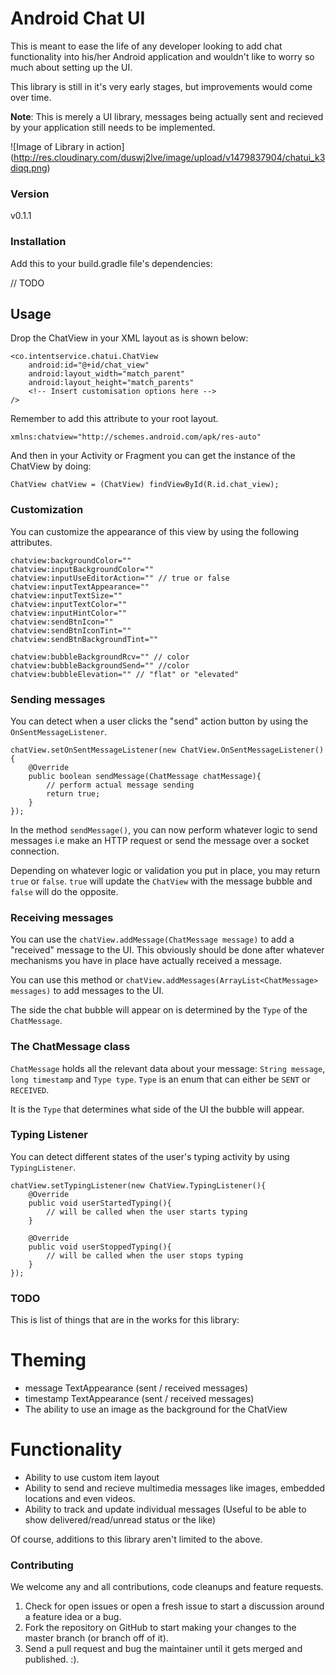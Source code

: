 # Android Chat UI

This is meant to ease the life of any developer looking to add chat functionality into his/her Android application and wouldn't like to worry so much about setting up the UI.

This library is still in it's very early stages, but improvements would come over time.

**Note**: This is merely a UI library, messages being actually sent and recieved by your application still needs to be implemented.

![Image of Library in action] (http://res.cloudinary.com/duswj2lve/image/upload/v1479837904/chatui_k3diqq.png)

### Version
v0.1.1

### Installation

Add this to your build.gradle file's dependencies:

// TODO

## Usage
Drop the ChatView in your XML layout as is shown below:

```
<co.intentservice.chatui.ChatView
	android:id="@+id/chat_view"
	android:layout_width="match_parent"
	android:layout_height="match_parents"
	<!-- Insert customisation options here -->
/>
```

Remember to add this attribute to your root layout.

```
xmlns:chatview="http://schemes.android.com/apk/res-auto"
```

And then in your Activity or Fragment you can get the instance of the ChatView by doing:

```
ChatView chatView = (ChatView) findViewById(R.id.chat_view);
```

### Customization

You can customize the appearance of this view by using the following attributes.

```
chatview:backgroundColor=""
chatview:inputBackgroundColor=""
chatview:inputUseEditorAction="" // true or false
chatview:inputTextAppearance=""
chatview:inputTextSize=""
chatview:inputTextColor=""
chatview:inputHintColor=""
chatview:sendBtnIcon="" 
chatview:sendBtnIconTint=""
chatview:sendBtnBackgroundTint=""

chatview:bubbleBackgroundRcv="" // color
chatview:bubbleBackgroundSend="" //color
chatview:bubbleElevation="" // "flat" or "elevated"

```

### Sending messages

You can detect when a user clicks the "send" action button by using the `OnSentMessageListener`.

```
chatView.setOnSentMessageListener(new ChatView.OnSentMessageListener(){
	@Override
	public boolean sendMessage(ChatMessage chatMessage){
		// perform actual message sending 
		return true;
	}
});
```


In the method `sendMessage()`, you can now perform whatever logic  to send messages i.e make an HTTP request or send the message over a socket connection. 

Depending on whatever logic or validation you put in place, you may return `true` or `false`. `true` will update the `ChatView` with the message bubble and `false` will do the opposite.

### Receiving messages

You can use the `chatView.addMessage(ChatMessage message)` to add a "received" message to the UI. This obviously should be done after whatever mechanisms you have in place have actually received a message. 

You can use this method or `chatView.addMessages(ArrayList<ChatMessage> messages)` to add messages to the UI. 

The side the chat bubble will appear on is determined by the `Type` of the `ChatMessage`.

### The ChatMessage class

`ChatMessage` holds all the relevant data about your message: `String message`, `long timestamp` and `Type type`. `Type` is an enum that can either be `SENT` or `RECEIVED`.

It is the `Type` that determines what side of the UI the bubble will appear.

### Typing Listener

You can detect different states of the user's typing activity by using `TypingListener`.

```
chatView.setTypingListener(new ChatView.TypingListener(){
	@Override
	public void userStartedTyping(){
		// will be called when the user starts typing
	}
	
	@Override
	public void userStoppedTyping(){
		// will be called when the user stops typing
	}
});
```

### TODO
This is list of things that are in the works for this library:

# Theming
- message TextAppearance (sent / received messages)
- timestamp TextAppearance (sent / received messages)
- The ability to use an image as the background for the ChatView

# Functionality
- Ability to use custom item layout
- Ability to send and recieve multimedia messages like images, embedded locations and even videos.
- Ability to track and update individual messages (Useful to be able to show delivered/read/unread status or the like)

Of course, additions to this library aren't limited to the above.

### Contributing
We welcome any and all contributions, code cleanups and feature requests.

1. Check for open issues or open a fresh issue to start a discussion around a feature idea or a bug.
2. Fork the repository on GitHub to start making your changes to the master branch (or branch off of it).
3. Send a pull request and bug the maintainer until it gets merged and published. :).
